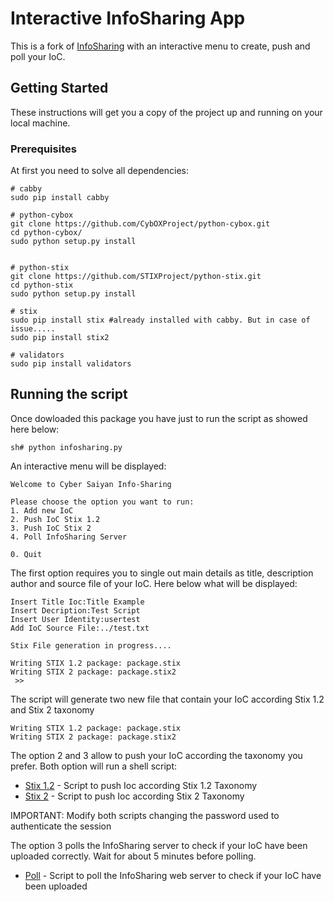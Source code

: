 # Interactive InfoSharing App
This is a fork of [InfoSharing](https://github.com/CyberSaiyanIT/InfoSharing/tree/master/CONTRIB/PRODUCER/scripts) 
with an interactive menu to create, push and poll your IoC.


## Getting Started

These instructions will get you a copy of the project up and running on your local machine.

### Prerequisites

At first you need to solve all dependencies:

```
# cabby 
sudo pip install cabby

# python-cybox
git clone https://github.com/CybOXProject/python-cybox.git
cd python-cybox/
sudo python setup.py install


# python-stix
git clone https://github.com/STIXProject/python-stix.git
cd python-stix
sudo python setup.py install 

# stix
sudo pip install stix #already installed with cabby. But in case of issue.....
sudo pip install stix2

# validators
sudo pip install validators
```

## Running the script

Once dowloaded this package you have just to run the script as showed here below:

```
sh# python infosharing.py
```

An interactive menu will be displayed:

```
Welcome to Cyber Saiyan Info-Sharing

Please choose the option you want to run:
1. Add new IoC
2. Push IoC Stix 1.2
3. Push IoC Stix 2
4. Poll InfoSharing Server

0. Quit
```

The first option requires you to single out main details as title, description author and source file of your IoC. Here below what will be displayed:

```
Insert Title Ioc:Title Example
Insert Decription:Test Script
Insert User Identity:usertest
Add IoC Source File:../test.txt

Stix File generation in progress....

Writing STIX 1.2 package: package.stix
Writing STIX 2 package: package.stix2
 >>  

```

The script will generate two new file that contain your IoC according Stix 1.2 and Stix 2 taxonomy
```
Writing STIX 1.2 package: package.stix
Writing STIX 2 package: package.stix2
```

The option 2 and 3 allow to push your IoC according the taxonomy you prefer. Both option will run a shell script:

* [Stix 1.2](stix1.sh) - Script to push Ioc according Stix 1.2 Taxonomy
* [Stix 2](stix2.sh) - Script to push Ioc according Stix 2 Taxonomy

IMPORTANT: Modify both scripts changing the password used to authenticate the session

The option 3 polls the InfoSharing server to check if your IoC have been uploaded correctly. Wait for about 5 minutes before polling.


* [Poll](poll.sh) - Script to poll the InfoSharing web server to check if your IoC have been uploaded




